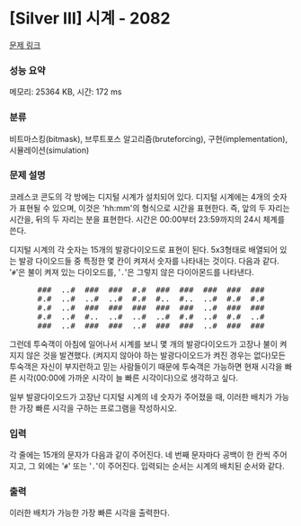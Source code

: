 # [Silver III] 시계 - 2082 

[문제 링크](https://www.acmicpc.net/problem/2082) 

### 성능 요약

메모리: 25364 KB, 시간: 172 ms

### 분류

비트마스킹(bitmask), 브루트포스 알고리즘(bruteforcing), 구현(implementation), 시뮬레이션(simulation)

### 문제 설명

<p>코레스코 콘도의 각 방에는 디지털 시계가 설치되어 있다. 디지털 시계에는 4개의 숫자가 표현될 수 있으며, 이것은 'hh:mm'의 형식으로 시간을 표현한다. 즉, 앞의 두 자리는 시간을, 뒤의 두 자리는 분을 표현한다. 시간은 00:00부터 23:59까지의 24시 체계를 쓴다.</p>

<p>디지털 시계의 각 숫자는 15개의 발광다이오드로 표현이 된다. 5x3형태로 배열되어 있는 발광 다이오드들 중 특정한 몇 칸이 켜져서 숫자를 나타내는 것이다. 다음과 같다. '<code>#</code>'은 불이 켜져 있는 다이오드를, '<code>.</code>'은 그렇지 않은 다이아몬드를 나타낸다.</p>

<pre style="text-align: center;">###  ..#  ###  ###  #.#  ###  ###  ###  ###  ###
#.#  ..#  ..#  ..#  #.#  #..  #..  ..#  #.#  #.#
#.#  ..#  ###  ###  ###  ###  ###  ..#  ###  ###
#.#  ..#  #..  ..#  ..#  ..#  #.#  ..#  #.#  ..#
###  ..#  ###  ###  ..#  ###  ###  ..#  ###  ###</pre>

<p>그런데 투숙객이 아침에 일어나서 시계를 보니 몇 개의 발광다이오드가 고장나 불이 켜지지 않은 것을 발견했다. (켜지지 않아야 하는 발광다이오드가 켜진 경우는 없다)모든 투숙객은 자신이 부지런하고 믿는 사람들이기 때문에 투숙객은 가능하면 현재 시각을 빠른 시각(00:00에 가까운 시각이 늘 빠른 시각이다)으로 생각하고 싶다.</p>

<p>일부 발광다이오드가 고장난 디지털 시계의 네 숫자가 주어졌을 때, 이러한 배치가 가능한 가장 빠른 시각을 구하는 프로그램을 작성하시오.</p>

### 입력 

 <p>각 줄에는 15개의 문자가 다음과 같이 주어진다. 네 번째 문자마다 공백이 한 칸씩 주어지고, 그 외에는 '<code>#</code>' 또는 '<code>.</code>'이 주어진다. 입력되는 순서는 시계의 배치된 순서와 같다.</p>

### 출력 

 <p>이러한 배치가 가능한 가장 빠른 시각을 출력한다.</p>

